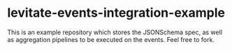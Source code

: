 # levitate-events-integration-example
This is an example repository which stores the JSONSchema spec, as well as aggregation pipelines to be executed on the events. Feel free to fork.
